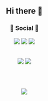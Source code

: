 
<!--
**jiixon/jiixon** is a ✨ _special_ ✨ repository because its `README.md` (this file) appears on your GitHub profile.

Here are some ideas to get you started:

- 🔭 I’m currently working on ...
- 🌱 I’m currently learning ...
- 👯 I’m looking to collaborate on ...
- 🤔 I’m looking for help with ...
- 💬 Ask me about ...
- 📫 How to reach me: ...
- 😄 Pronouns: ...
- ⚡ Fun fact: ...
-->

<!--<div align="center">
  <img align="center" src="https://capsule-render.vercel.app/api?type=waving&color=gradient&customColorList=0,2,2,5,3&reversal=true&height=200&text=jiixon%20github&fontAlign=50&animation=twinkling0&desc=Desc&descAlign=20" />
</div>-->
<div align="center"><h2>Hi there 👋</h2></div>



<h3 align="center"><b>💌 Social 💌</b></h3>
<div align="center">
	<a href="mailto:jr0107380@gmail.com"><img src="https://img.shields.io/badge/Gmail-D14836?style=flat-square&logo=gmail&logoColor=white&link=mailto:jr0107380@gmail.com"/></a>
	<a href="https://www.instagram.com/jiix_on" target="_blank">
		<img src="https://img.shields.io/badge/instagram-E4405F?style=flat-square&logo=Instagram&logoColor=white"/></a>
	<a href="https://jiixon.tistory.com/" target="_blank">
		<img src="https://img.shields.io/badge/tistory-000000?style=flat-square&logo=Tistory&logoColor=white"/></a>
</div><br>
<!--
<h3 align="center"><b>⛏️Tech Stack⛏️</b></h3>
<div align="center">
	<img src="https://img.shields.io/badge/Spring Boot-6DB33F?style=for-the-badge&logo=appveyor&logo=Spirng Boot&logoColor=white"/>
</div><br>-->



<div align=center>
	<br>
<img src="https://github-readme-stats-eta-lemon.vercel.app/api?username=jiixon&show_icons=true&theme=radical">
<img src="https://github-readme-stats-eta-lemon.vercel.app/api/top-langs/?username=jiixon&layout=compact&theme=radical">

<br><br>
 
 <div align="center">
	 <a href="https://hits.seeyoufarm.com"><img src="https://hits.seeyoufarm.com/api/count/incr/badge.svg?url=https%3A%2F%2Fgithub.com%2Fjiixon%2Fhit-counter&count_bg=%2379C83D&title_bg=%23555555&icon=&icon_color=%23E7E7E7&title=hits&edge_flat=false"/></a>
 </div>

<!--![Jiixon's GitHub Contributor stats](https://github-contributor-stats.vercel.app/api?username=jiixon)-->
</div>

